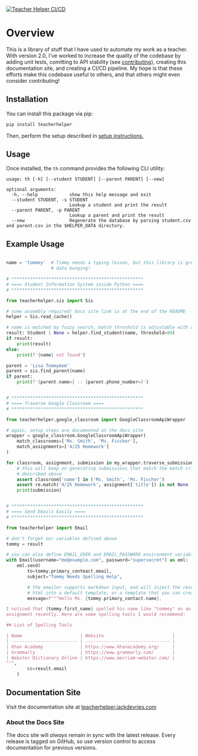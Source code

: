 <!-- NOTE: there is a symlink, so this is *both* /README.md and /docs/index.md.
           don't use mkdocs-specific stuff, or github-specifc stuff in here,
           because it will break somewhere -->

[![Teacher Helper CI/CD](https://github.com/jdevries3133/teacher_helper/actions/workflows/ci_cd.yml/badge.svg)](https://github.com/jdevries3133/teacher_helper/actions/workflows/ci_cd.yml)

# Overview

This is a library of stuff that I have used to automate my work as a teacher.
With version 2.0, I've worked to increase the quality of the codebase by adding
unit tests, comitting to API stability (see
[contributing](https://teacherhelper.jackdevries.com/contributing#versioning)),
creating this documentation site, and creating a CI/CD pipeline. My hope is
that these efforts make this codebase useful to others, and that others might
even consider contributing!

## Installation

You can install this package via pip:

```bash
pip install teacherhelper
```

Then, perform the setup described in
[setup instructions.](https://teacherhelper.jackdevries.com/setup/)

## Usage

Once installed, the `th` command provides the following CLI utility:

```
usage: th [-h] [--student STUDENT] [--parent PARENT] [--new]

optional arguments:
  -h, --help            show this help message and exit
  --student STUDENT, -s STUDENT
                        Lookup a student and print the result
  --parent PARENT, -p PARENT
                        Lookup a parent and print the result
  --new                 Regenerate the database by parsing student.csv and parent.csv in the $HELPER_DATA directory.
```

## Example Usage

```python

name = 'tommey'  # Timmy needs a typing lesson, but this library is great for
                 # data bunging!

# **************************************************
# ==== Student Information System inside Python ====
# **************************************************

from teacherhelper.sis import Sis

# some assembly required! Docs site link is at the end of the README
helper = Sis.read_cache()

# name is matched by fuzzy search, match threshold is adjustable with a kwarg
result: Student | None = helper.find_student(name, threshold=80)
if result:
    print(result)
else:
    print(f'{name} not found')

parent = 'Lisa Tommymom'
parent = sis.find_parent(name)
if parent:
    print(f'{parent.name=} :: {parent.phone_number=}')


# **************************************************
# ==== Traverse Google Classroom ====
# **************************************************

from teacherhelper.google_classroom import GoogleClassroomApiWrapper

# again, setup steps are documented on the docs site
wrapper = google_classroom.GoogleClassroomApiWrapper(
    match_classrooms=['Ms. Smith', 'Ms. Fischer'],
    match_assignments=['4/25 Homework']
)

for classroom, assignment, submission in my_wrapper.traverse_submissions():
    # this will keep on generating submissions that match the match criteria
    # described above
    assert classroom['name'] in ('Ms. Smith', 'Ms. Fischer')
    assert re.match('4/25 Homework', assignment['title']) is not None
    print(submission)


# **************************************************
# ==== Send Emails Easily ====
# **************************************************

from teacherhelper import Email

# don't forget our variables defined above
tommy = result

# you can also define EMAIL_USER and EMAIL_PASSWORD environment variables
with Email(username="me@example.com", password="supersecret") as eml:
    eml.send(
        to=tommy.primary_conteact.email,
        subject="Tommy Needs Spelling Help",

        # the emailer supports markdown input, and will inject the resulting
        # html into a default template, or a template that you can create!
        message=f"""Hello Ms. {tommy.primary_contact.name},

I noticed that {tommy.first_name} spelled his name like "tommey" on an
assignment recently. Here are some spelling tools I would recommend:

## List of Spelling Tools

| Name                      | Website                          |
| ------------------------- | -------------------------------- |
| Khan Academy              | https://www.khanacademy.org/     |
| Grammarly                 | https://www.grammarly.com/       |
| Webster Dictionary Online | https://www.merriam-webster.com/ |
""",
        cc=result.email
    )
```

## Documentation Site

Visit the documentation site at [teacherhelper.jackdevries.com](https://teacherhelper.jackdevries.com/)

### About the Docs Site

The docs site will _always_ remain in sync with the latest release. Every
release is tagged on GitHub, so use version control to access documentation for
previous versions.
